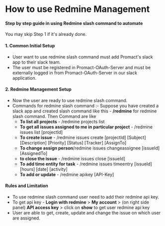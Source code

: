 # How to use Redmine Management

#### Step by step guide in using Redmine slash command to automate
You may skip Step 1 if it's already done.

#### 1. Common Initial Setup
  * User want to use redmine slash command must add Promact's slack app to their slack team.
  * The user must be registered in Promact-OAuth-Server and must be externally logged in from Promact-OAuth-Server in our slack application.

#### 2. Redmine Management Setup
  * Now the user are ready to use redmine slash command.
  *  Commands for redmine slash command :- Suppose you have created a slack app and created slash command like this - **/redmine** for redmine slash command. Then Command are like
     * **To list all projects** - /redmine projects list
     * **To get all issues assigned to me in particular project** - /redmine issues list [projectId]
     * **To create issue** - /redmine issues create [projectId] [Subject] [Description] [Priority] [Status] [Tracker] [AssignTo]
     * **To change assign person**/redmine issues changeassignee [issueId] [AssignedTo]
     * **to close the issue** - /redmine issues close [issueId]
     * **To add time entity for task** - /redmine issues timeentry [issueId] [hours] [date] [activity]
     * **To add or update** - /redmine apikey [API-Key]

#### Rules and Limitation
  * To use redmine slash command user need to add their redmine api key. 
  * To get api key - **Login with redmine** > **My account** > (on right side panel) **API access key** > click on **show** to get user redmine api key
  * User are able to get, create, update and change the issue on which user are assigned.